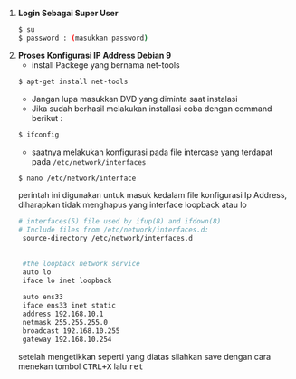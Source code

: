 1. **Login Sebagai Super User**
   ```bash
   $ su
   $ password : (masukkan password)
   ```
2. **Proses Konfigurasi IP Address Debian 9**
   - install Packege yang bernama net-tools
   ```bash
   $ apt-get install net-tools
   ```
   - Jangan lupa masukkan DVD yang diminta saat instalasi
   - Jika sudah berhasil melakukan installasi coba dengan command berikut :
   ```bash
   $ ifconfig
   ```
   - saatnya melakukan konfigurasi pada file intercase yang terdapat pada ```/etc/network/interfaces```
   ```bash
   $ nano /etc/network/interface
   ```
   perintah ini digunakan untuk masuk kedalam file konfigurasi Ip Address, diharapkan tidak menghapus yang interface loopback atau lo
   ```bash
   # interfaces(5) file used by ifup(8) and ifdown(8)
   # Include files from /etc/network/interfaces.d:
    source-directory /etc/network/interfaces.d
    
    
    #the loopback network service
    auto lo
    iface lo inet loopback
    
    auto ens33
    iface ens33 inet static
    address 192.168.10.1
    netmask 255.255.255.0
    broadcast 192.168.10.255
    gateway 192.168.10.254
    ```
    setelah mengetikkan seperti yang diatas silahkan save dengan cara menekan tombol <kbd>CTRL+X</kbd> lalu <kbd>ret</kbd>